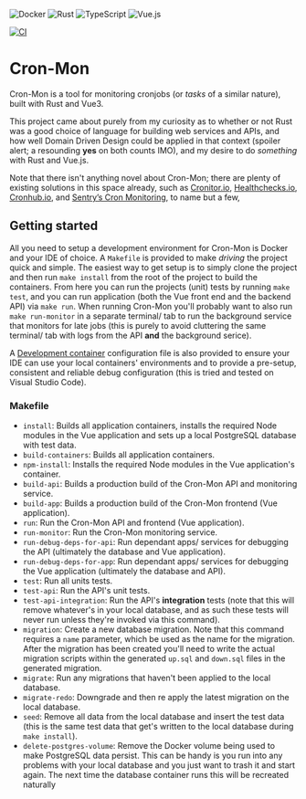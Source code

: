 ![Docker](https://img.shields.io/badge/Docker-2CA5E0?style=for-the-badge&logo=docker&logoColor=white)
![Rust](https://img.shields.io/badge/Rust-000000?style=for-the-badge&logo=rust&logoColor=white)
![TypeScript](https://img.shields.io/badge/TypeScript-007ACC?style=for-the-badge&logo=typescript&logoColor=white)
![Vue.js](https://img.shields.io/badge/Vue%20js-35495E?style=for-the-badge&logo=vuedotjs&logoColor=4FC08D)

[![CI](https://github.com/howamith/cron-mon/actions/workflows/ci.yml/badge.svg)](https://github.com/howamith/cron-mon/actions/workflows/ci.yml)

# Cron-Mon

Cron-Mon is a tool for monitoring cronjobs (or _tasks_ of a similar nature), built with Rust and
Vue3.

This project came about purely from my curiosity as to whether or not Rust was a good choice
of language for building web services and APIs, and how well Domain Driven Design could be applied
in that context (spoiler alert; a resounding **yes** on both counts IMO), and my desire to do
_something_ with Rust and Vue.js.

Note that there isn't anything novel about Cron-Mon; there are plenty of existing solutions in this
space already, such as [Cronitor.io](https://cronitor.io/cron-job-monitoring),
[Healthchecks.io](https://healthchecks.io), [Cronhub.io](https://cronhub.io), and
[Sentry’s Cron Monitoring](https://sentry.io/for/cron-monitoring/), to name but a few,

## Getting started

All you need to setup a development environment for Cron-Mon is Docker and your IDE of choice. A
`Makefile` is provided to make _driving_ the project quick and simple. The easiest way to get setup
is to simply clone the project and then run `make install` from the root of the project to build the
containers. From here you can run the projects (unit) tests by running `make test`, and you can run
application (both the Vue front end and the backend API) via `make run`. When running Cron-Mon
you'll probably want to also run `make run-monitor` in a separate terminal/ tab to run the
background service that monitors for late jobs (this is purely to avoid cluttering the same
terminal/ tab with logs from the API **and** the background serice).

A [Development container](https://containers.dev/) configuration file is also provided to ensure
your IDE can use your local containers' environments and to provide a pre-setup, consistent and
reliable debug configuration (this is tried and tested on Visual Studio Code).

### Makefile

- `install`: Builds all application containers, installs the required Node modules in the Vue
  application and sets up a local PostgreSQL database with test data.
- `build-containers`: Builds all application containers.
- `npm-install`: Installs the required Node modules in the Vue application's container.
- `build-api`: Builds a production build of the Cron-Mon API and monitoring service.
- `build-app`: Builds a production build of the Cron-Mon frontend (Vue application).
- `run`: Run the Cron-Mon API and frontend (Vue application).
- `run-monitor`: Run the Cron-Mon monitoring service.
- `run-debug-deps-for-api`: Run dependant apps/ services for debugging the API (ultimately the
  database and Vue application).
- `run-debug-deps-for-app`: Run dependant apps/ services for debugging the Vue application
  (ultimately the database and API).
- `test`: Run all units tests.
- `test-api`: Run the API's unit tests.
- `test-api-integration`: Run the API's **integration** tests (note that this will remove whatever's
  in your local database, and as such these tests will never run unless they're invoked via this
  command).
- `migration`: Create a new database migration. Note that this command requires a `name` parameter,
  which be used as the name for the migration. After the migration has been created you'll need to
  write the actual migration scripts within the generated `up.sql` and `down.sql` files in the
  generated migration.
- `migrate`: Run any migrations that haven't been applied to the local database.
- `migrate-redo`: Downgrade and then re apply the latest migration on the local database.
- `seed`: Remove all data from the local database and insert the test data (this is the same test
  data that get's written to the local database during `make install`).
- `delete-postgres-volume`: Remove the Docker volume being used to make PostgreSQL data persist.
  This can be handy is you run into any problems with your local database and you just want to trash
  it and start again. The next time the database container runs this will be recreated naturally
